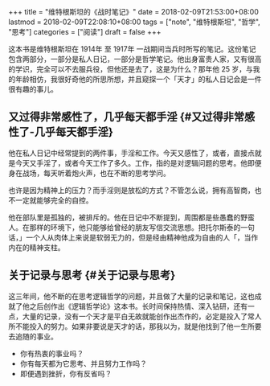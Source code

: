 +++
title = "维特根斯坦的《战时笔记》"
date = 2018-02-09T21:53:00+08:00
lastmod = 2018-02-09T22:08:10+08:00
tags = ["note", "维特根斯坦", "哲学", "思考"]
categories = ["阅读"]
draft = false
+++

这本书是维特根斯坦在 1914年 至 1917年 一战期间当兵时所写的笔记。这份笔记包含两部分，一部分是私人日记，一部分是哲学笔记。他出身富贵人家，又有很高的学识，完全可以不去服兵役，但他还是去了，这是为什么？那年他 25 岁，与我的年龄相仿，我很好奇他的所思所想，并且窥探一个「天才」的私人日记会是一件很有趣的事儿。

<!--more-->


## 又过得非常感性了，几乎每天都手淫 {#又过得非常感性了-几乎每天都手淫}

他在私人日记中经常提到的两件事，手淫和工作。今天又感性了，或者，直接点就是今天又手淫了，或者今天工作了多久。工作，指的是对逻辑问题的思考。他即便身在战场，每天听着炮火声，也在不断的思考学问。

也许是因为精神上的压力？而手淫则是放松的方式？不管怎么说，拥有高智商，也不一定就能够完全的自控。

他在部队里是孤独的，被排斥的。他在日记中不断提到，周围都是些愚蠢的野蛮人。在那样的环境下，他只能够给曾经的朋友写信交流思想。把托尔斯泰的一句话，」一个人从肉体上来说是软弱无力的，但是经由精神他成为自由的人「，当作内在的精神支柱。


## 关于记录与思考 {#关于记录与思考}

这三年间，他不断的在思考逻辑哲学的问题，并且做了大量的记录和笔记，这也成就了他之后创作出《逻辑哲学论》这本书。长时间保持热情、深入钻研，还有一点，大量的记录，没有一个天才是平白无故就能创作出杰作的，必定是投入了常人所不能投入的努力。如果非要说是天才的话，那我以为，就是他找到了他一生所要去追随的事业。

-   你有热衷的事业吗？
-   你有每天都为它思考、并且努力工作吗？
-   即便遇到挫折，你有反省吗？
